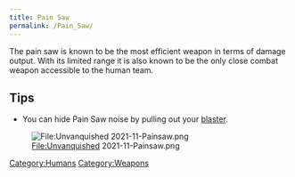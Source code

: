 ```yaml
---
title: Pain Saw
permalink: /Pain_Saw/
---
```


The pain saw is known to be the most efficient weapon in terms of damage
output. With its limited range it is also known to be the only close
combat weapon accessible to the human team.

## Tips

- You can hide Pain Saw noise by pulling out your
  [blaster](blaster "wikilink").

<figure>
<img src="Unvanquished_2021-11-Painsaw.png"
title="File:Unvanquished 2021-11-Painsaw.png" />
<figcaption><a href="File:Unvanquished">File:Unvanquished</a>
2021-11-Painsaw.png</figcaption>
</figure>

[Category:Humans](Category:Humans "wikilink")
[Category:Weapons](Category:Weapons "wikilink")